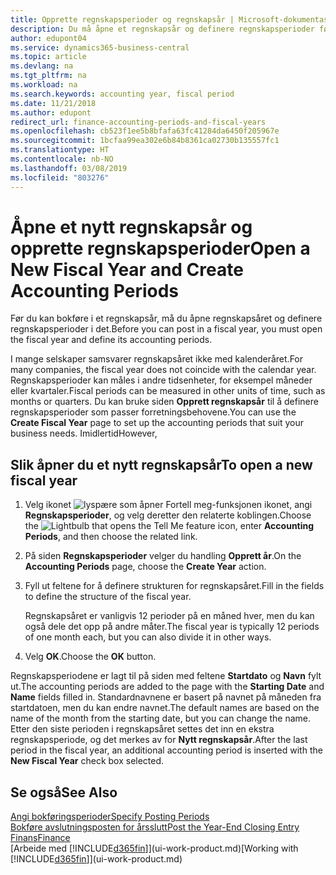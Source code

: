 ```yaml
---
title: Opprette regnskapsperioder og regnskapsår | Microsoft-dokumentasjon
description: Du må åpne et regnskapsår og definere regnskapsperioder før du kan bokføre i regnskapsåret.
author: edupont04
ms.service: dynamics365-business-central
ms.topic: article
ms.devlang: na
ms.tgt_pltfrm: na
ms.workload: na
ms.search.keywords: accounting year, fiscal period
ms.date: 11/21/2018
ms.author: edupont
redirect_url: finance-accounting-periods-and-fiscal-years
ms.openlocfilehash: cb523f1ee5b8bfafa63fc41284da6450f205967e
ms.sourcegitcommit: 1bcfaa99ea302e6b84b8361ca02730b135557fc1
ms.translationtype: HT
ms.contentlocale: nb-NO
ms.lasthandoff: 03/08/2019
ms.locfileid: "803276"
---
```

# <a name="open-a-new-fiscal-year-and-create-accounting-periods"></a><span data-ttu-id="702c1-103">Åpne et nytt regnskapsår og opprette regnskapsperioder</span><span class="sxs-lookup"><span data-stu-id="702c1-103">Open a New Fiscal Year and Create Accounting Periods</span></span>
<span data-ttu-id="702c1-104">Før du kan bokføre i et regnskapsår, må du åpne regnskapsåret og definere regnskapsperioder i det.</span><span class="sxs-lookup"><span data-stu-id="702c1-104">Before you can post in a fiscal year, you must open the fiscal year and define its accounting periods.</span></span>  

<span data-ttu-id="702c1-105">I mange selskaper samsvarer regnskapsåret ikke med kalenderåret.</span><span class="sxs-lookup"><span data-stu-id="702c1-105">For many companies, the fiscal year does not coincide with the calendar year.</span></span> <span data-ttu-id="702c1-106">Regnskapsperioder kan måles i andre tidsenheter, for eksempel måneder eller kvartaler.</span><span class="sxs-lookup"><span data-stu-id="702c1-106">Fiscal periods can be measured in other units of time, such as months or quarters.</span></span> <span data-ttu-id="702c1-107">Du kan bruke siden **Opprett regnskapsår** til å definere regnskapsperioder som passer forretningsbehovene.</span><span class="sxs-lookup"><span data-stu-id="702c1-107">You can use the **Create Fiscal Year** page to set up the accounting periods that suit your business needs.</span></span> <span data-ttu-id="702c1-108">Imidlertid</span><span class="sxs-lookup"><span data-stu-id="702c1-108">However,</span></span>   

## <a name="to-open-a-new-fiscal-year"></a><span data-ttu-id="702c1-109">Slik åpner du et nytt regnskapsår</span><span class="sxs-lookup"><span data-stu-id="702c1-109">To open a new fiscal year</span></span>
1. <span data-ttu-id="702c1-110">Velg ikonet ![lyspære som åpner Fortell meg-funksjonen](media/ui-search/search_small.png "Fortell hva du vil gjøre") ikonet, angi **Regnskapsperioder**, og velg deretter den relaterte koblingen.</span><span class="sxs-lookup"><span data-stu-id="702c1-110">Choose the ![Lightbulb that opens the Tell Me feature](media/ui-search/search_small.png "Tell me what you want to do") icon, enter **Accounting Periods**, and then choose the related link.</span></span>
2. <span data-ttu-id="702c1-111">På siden **Regnskapsperioder** velger du handling **Opprett år**.</span><span class="sxs-lookup"><span data-stu-id="702c1-111">On the **Accounting Periods** page, choose the **Create Year** action.</span></span>
3. <span data-ttu-id="702c1-112">Fyll ut feltene for å definere strukturen for regnskapsåret.</span><span class="sxs-lookup"><span data-stu-id="702c1-112">Fill in the fields to define the structure of the fiscal year.</span></span>

    <span data-ttu-id="702c1-113">Regnskapsåret er vanligvis 12 perioder på en måned hver, men du kan også dele det opp på andre måter.</span><span class="sxs-lookup"><span data-stu-id="702c1-113">The fiscal year is typically 12 periods of one month each, but you can also divide it in other ways.</span></span>
4. <span data-ttu-id="702c1-114">Velg **OK**.</span><span class="sxs-lookup"><span data-stu-id="702c1-114">Choose the **OK** button.</span></span>

<span data-ttu-id="702c1-115">Regnskapsperiodene er lagt til på siden med feltene **Startdato** og **Navn** fylt ut.</span><span class="sxs-lookup"><span data-stu-id="702c1-115">The accounting periods are added to the page with the **Starting Date** and **Name** fields filled in.</span></span> <span data-ttu-id="702c1-116">Standardnavnene er basert på navnet på måneden fra startdatoen, men du kan endre navnet.</span><span class="sxs-lookup"><span data-stu-id="702c1-116">The default names are based on the name of the month from the starting date, but you can change the name.</span></span> <span data-ttu-id="702c1-117">Etter den siste perioden i regnskapsåret settes det inn en ekstra regnskapsperiode, og det merkes av for **Nytt regnskapsår**.</span><span class="sxs-lookup"><span data-stu-id="702c1-117">After the last period in the fiscal year, an additional accounting period is inserted with the **New Fiscal Year** check box selected.</span></span>  


## <a name="see-also"></a><span data-ttu-id="702c1-118">Se også</span><span class="sxs-lookup"><span data-stu-id="702c1-118">See Also</span></span>
[<span data-ttu-id="702c1-119">Angi bokføringsperioder</span><span class="sxs-lookup"><span data-stu-id="702c1-119">Specify Posting Periods</span></span>](finance-how-specify-posting-periods.md)  
[<span data-ttu-id="702c1-120">Bokføre avslutningsposten for årsslutt</span><span class="sxs-lookup"><span data-stu-id="702c1-120">Post the Year-End Closing Entry</span></span>](year-how-post-year-end-close-entry.md)  
[<span data-ttu-id="702c1-121">Finans</span><span class="sxs-lookup"><span data-stu-id="702c1-121">Finance</span></span>](finance.md)  
<span data-ttu-id="702c1-122">[Arbeide med [!INCLUDE[d365fin](includes/d365fin_md.md)]](ui-work-product.md)</span><span class="sxs-lookup"><span data-stu-id="702c1-122">[Working with [!INCLUDE[d365fin](includes/d365fin_md.md)]](ui-work-product.md)</span></span>
